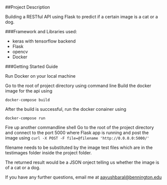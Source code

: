 ##Project Description

Building a RESTful API using Flask to predict if a certain image is a cat or a dog.

###Framework and Libraries used:

- keras with tensorflow backend
- Flask
- opencv
- Docker

###Getting Started Guide

Run Docker on your local machine

Go to the root of project directory using command line
Build the docker image for the api using

`docker-compose build`

After the build is successful, run the docker conainer using

`docker-compose run`

Fire up another commandline shell
Go to the root of the project directory and connect to the port 5000 where Flask app is running and post the image using
`curl -X POST -F file=@filename 'http://0.0.0.0:5000/'`

filename needs to be substituted by the image test files which are in the testimages folder inside the project folder. 


The returned result would be a JSON onject telling us whether the image is of a cat or a dog.

If you have any further questions, email me at aayushbaral@bennington.edu













